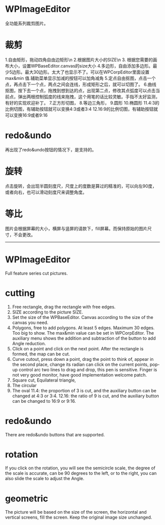 # WPImageEditor

全功能系列裁剪图片。
# 裁剪
1.自由矩形，拖动四角自由边矩形\n
2.根据图片大小的SIZE\n
3. 根据您需要的画布大小，设置WPBaseEditor.canvas的size大小
4.多边形，自由添加多边形。最少5边形。最大30边形。太大了也显示不了。可以在WPCorpEditor里面设置max&min 值.辅助菜单显示加减的按钮可以加角减角
5.定点自由抠图，点击一个点，再点击下一个点，两点之间会连线，形成矩形之后，就可以切图了。
6.曲线抠图，按下去一个点，拖拽到想到达的点，出现第二点，修改其点弧度可以点击当前点，弹出两根控制弧度的线来拖拽，这个用笔的话比较灵敏。手指不太好监测，有好的实现欢迎补丁。
7.正方形切图，
8.等边三角形，
9.圆形
10.椭圆形
11.4:3的比例切图，有辅助按钮就可以变换4:3或者3:4
12.16:9的比例切图，有辅助按钮就可以变换16:9或者9:16
# redo&undo
再出现了redo&undo按钮的情况下，是支持的。
# 旋转
点击旋转，会出现半圆刻度尺，尺度上的度数是算过的精准的，可以向左90度，或者向右，也可以滑动刻度尺来调整角度。
# 等比
图片会根据屏幕的大小，横屏与竖屏的请款下，fill屏幕。而保持原始的图片尺寸，不会更改。

-----------------
# WPImageEditor

Full feature series cut pictures.
# cutting
1. Free rectangle, drag the rectangle with free edges.
2. SIZE according to the picture SIZE.
3. Set the size of the WPBaseEditor. Canvas according to the size of the canvas you need.
4. Polygons, free to add polygons. At least 5 edges. Maximum 30 edges. Too big to show. The max&min value can be set in WPCorpEditor. The auxiliary menu shows the addition and subtraction of the button to add Angle reduction.
5. Click on a point and click on the next point. After the rectangle is formed, the map can be cut.
6. Curve cutout, press down a point, drag the point to think of, appear in the second place, change its radian can click on the current points, pop-up control arc two lines to drag and drop, this pen is sensitive. Finger is not very good monitor, have good implementation welcome patch.
7. Square cut,
Equilateral triangle,
9. The circular
10. The oval
11.4: the proportion of 3 is cut, and the auxiliary button can be changed at 4:3 or 3:4.
12.16: the ratio of 9 is cut, and the auxiliary button can be changed to 16:9 or 9:16.
# redo&undo
There are redo&undo buttons that are supported.
# rotation
If you click on the rotation, you will see the semicircle scale, the degree of the scale is accurate, can be 90 degrees to the left, or to the right, you can also slide the scale to adjust the Angle.
# geometric
The picture will be based on the size of the screen, the horizontal and vertical screens, fill the screen. Keep the original image size unchanged.
